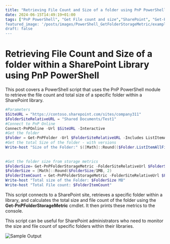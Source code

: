 ```yaml
---
title: "Retrieving File Count and Size of a folder using PnP PowerShell"
date: 2024-06-15T14:49:19+01:00
tags: ["PnP PowerShell", "Get File count and size","SharePoint", "Get-PnPFolderStorageMetric",folder"]
featured_image: '/posts/images/PowerShell_GetFolderStorageMetric/example.png'
draft: false
---
```


# Retrieving File Count and Size of a folder within a SharePoint Library using PnP PowerShell

This post covers a PowerShell script that uses the PnP PowerShell module to retrieve the file count and total size of a specific folder within a SharePoint library.

```PowerShell
#Parameters
$SiteURL = "https://contoso.sharepoint.com/sites/company311"
$FolderSiteRelativeURL = "Shared Documents/Test1"
#Connect to PnP Online
Connect-PnPOnline -Url $SiteURL -Interactive
#Get the folder
$Folder = Get-PnPFolder -Url $FolderSiteRelativeURL -Includes ListItemAllFields
#Get the total Size of the folder - with versions
Write-host "Size of the Folder:" $([Math]::Round(($Folder.ListItemAllFields.FieldValues.SMTotalSize.LookupId/1KB),2))
 
 
#Get the folder size from storage metrics
$FolderSize= Get-PnPFolderStorageMetric -FolderSiteRelativeUrl $FolderSiteRelativeURL| Select -ExpandProperty TotalSize
$FolderSize = [Math]::Round($FolderSize/1MB, 2)
$FolderItemCount = Get-PnPFolderStorageMetric -FolderSiteRelativeUrl $FolderSiteRelativeURL| Select -ExpandProperty TotalFileCount
Write-host "Total size of the Folder: $FolderSize MB"
Write-host "Total File count: $FolderItemCount"
```

This script connects to a SharePoint site, retrieves a specific folder within a library, and calculates the total size and file count of the folder using the **Get-PnPFolderStorageMetric** cmdlet. It then prints these metrics to the console.

This script can be useful for SharePoint administrators who need to monitor the size and file count of specific folders within their libraries. 

![Sample Output](../images/PowerShell_GetFolderStorageMetric/example.png)
